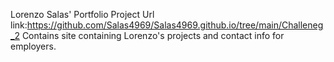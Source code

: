 Lorenzo Salas' Portfolio Project 
Url link:https://github.com/Salas4969/Salas4969.github.io/tree/main/Challeneg_2
Contains site containing Lorenzo's projects and contact info for employers.